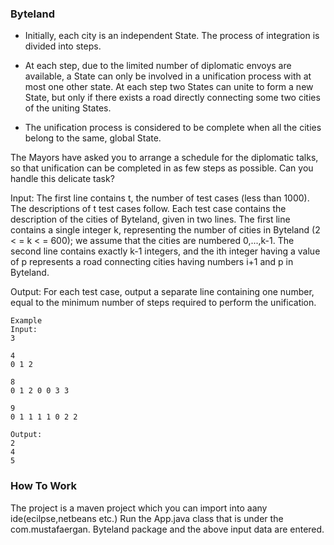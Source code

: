 ### Byteland

* Initially, each city is an independent State. The process of integration is divided into steps.

* At each step, due to the limited number of diplomatic envoys are available, a State can only be involved in a unification process with at most one other state. At each step two States can unite to form a new State, but only if there exists a road directly connecting some two cities of the uniting States.

* The unification process is considered to be complete when all the cities belong to the same, global State.

The Mayors have asked you to arrange a schedule for the diplomatic talks, so that unification can be completed in as few steps as possible. Can you handle this delicate task?

Input:
The first line contains t, the number of test cases (less than 1000). The descriptions of t test cases follow.
Each test case contains the description of the cities of Byteland, given in two lines. The first line contains a single integer k, representing the number of cities in Byteland (2 < = k < = 600); we assume that the cities are numbered 0,...,k-1. The second line contains exactly k-1 integers, and the ith integer having a value of p represents a road connecting cities having numbers i+1 and p in Byteland.

Output:
For each test case, output a separate line containing one number, equal to the minimum number of steps required to perform the unification.

	Example
	Input:
	3
	
	4
	0 1 2
	
	8
	0 1 2 0 0 3 3
	
	9
	0 1 1 1 1 0 2 2
	
	Output:
	2
	4
	5
	
### How To Work
The project is a maven project which you can import into aany ide(ecilpse,netbeans etc.) 
Run the App.java class that is under the com.mustafaergan. Byteland package and the above input data are entered.
